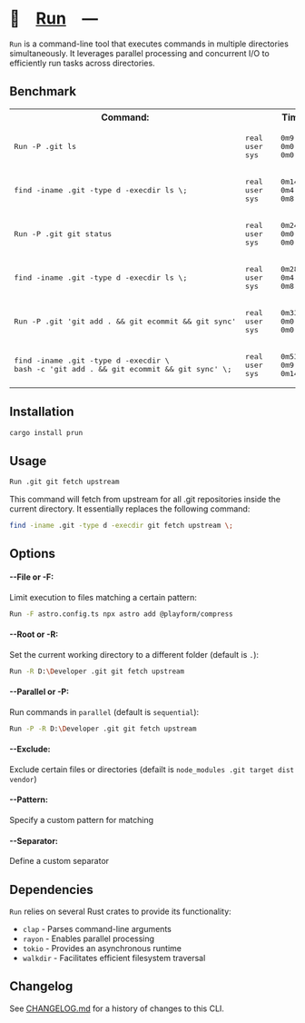 # 🍺 [Run] —

`Run` is a command-line tool that executes commands in multiple directories
simultaneously. It leverages parallel processing and concurrent I/O to
efficiently run tasks across directories.

[Run]: HTTPS://crates.io/crates/prun

## Benchmark

<table>
	<tr>
		<th>Command:</th>
		<th>Time:</th>
	</tr>
	<tr>
		<td>
			<pre>Run -P .git ls</pre>
		</td>
		<td>
			<pre>real    0m9.441s
user    0m0.030s
sys     0m0.046s</pre>
		</td>
	</tr>
	<tr>
		<td>
			<pre>find -iname .git -type d -execdir ls \;</pre>
		</td>
		<td>
			<pre>real    0m14.293s +5s
user    0m4.645s +4s
sys     0m8.937s +8s</pre>
		</td>
	</tr>
	<tr>
		<td>
			<pre>Run -P .git git status</pre>
		</td>
		<td>
			<pre>real    0m24.146s
user    0m0.030s
sys     0m0.062s</pre>
		</td>
	</tr>
	<tr>
		<td>
			<pre>find -iname .git -type d -execdir ls \;</pre>
		</td>
		<td>
			<pre>real    0m28.584s +4s
user    0m4.695s +4s
sys     0m8.354s +8s</pre>
		</td>
	</tr>
	<tr>
		<td>
			<pre>Run -P .git 'git add . && git ecommit && git sync'</pre>
		</td>
		<td>
			<pre>real    0m33.813s
user    0m0.015s
sys     0m0.060s</pre>
		</td>
	</tr>
	<tr>
		<td>
			<pre>find -iname .git -type d -execdir \
bash -c 'git add . && git ecommit && git sync' \;</pre>
		</td>
		<td>
			<pre>real    0m53.122s +20s
user    0m9.449s +9s
sys     0m14.442s +14s</pre>
		</td>
	</tr>
</table>

## Installation

```sh
cargo install prun
```

## Usage

```sh
Run .git git fetch upstream
```

This command will fetch from upstream for all .git repositories inside the
current directory. It essentially replaces the following command:

```sh
find -iname .git -type d -execdir git fetch upstream \;
```

## Options

#### --File or -F:

Limit execution to files matching a certain pattern:

```sh
Run -F astro.config.ts npx astro add @playform/compress
```

#### --Root or -R:

Set the current working directory to a different folder (default is `.`):

```sh
Run -R D:\Developer .git git fetch upstream
```

#### --Parallel or -P:

Run commands in `parallel` (default is `sequential`):

```sh
Run -P -R D:\Developer .git git fetch upstream
```

#### --Exclude:

Exclude certain files or directories (defailt is `node_modules .git target dist vendor`)

#### --Pattern:

Specify a custom pattern for matching

#### --Separator:

Define a custom separator

## Dependencies

`Run` relies on several Rust crates to provide its functionality:

-   `clap` - Parses command-line arguments
-   `rayon` - Enables parallel processing
-   `tokio` - Provides an asynchronous runtime
-   `walkdir` - Facilitates efficient filesystem traversal

[Run]: HTTPS://crates.io/crates/prun

## Changelog

See [CHANGELOG.md](CHANGELOG.md) for a history of changes to this CLI.

